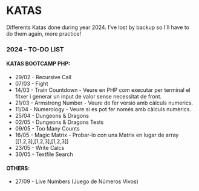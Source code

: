 # KATAS
Differents Katas done during year 2024. I've lost by backup so I'll have to do them again, more practice!

### 2024 - TO-DO LIST

#### KATAS BOOTCAMP PHP:
- 29/02 - Recursive Call
- 07/03 - Fight
- 14/03 - Train Countdown - Veure en PHP com executar per terminal el fitxer i generar un input de valor sense necessitat de front.
- 21/03 - Armstrong Number - Veure de fer versió amb càlculs numerics.
- 11/04 - Numerology - Veure si es pot fer només amb càlculs numèrics.
- 25/04 - Dungeons & Dragons
- 02/05 - Dungeons & Dragons Tests
- 09/05 - Too Many Counts
- 16/05 - Magic Matrix - Probar-lo con una Matrix en lugar de array [[1,2,3],[1,2,3],[1,2,3]]
- 23/05 - Write Calcs
- 30/05 - Textfile Search

#### OTHERS:
- 27/09 - Live Numbers (Juego de Números Vivos)